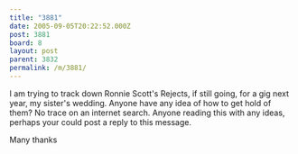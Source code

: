```yaml
---
title: "3881"
date: 2005-09-05T20:22:52.000Z
post: 3881
board: 8
layout: post
parent: 3832
permalink: /m/3881/
---
```

I am trying to track down Ronnie Scott's Rejects, if still going, for a gig next year, my sister's wedding. 
Anyone have any idea of how to get hold of them? No trace on an internet search.
Anyone reading this with any ideas, perhaps your could post a reply to this message.

Many thanks

